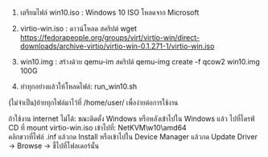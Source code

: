 1) เตรียมไฟล์
win10.iso : Windows 10 ISO โหลดจาก Microsoft 

2) virtio-win.iso : ดาวน์โหลด
สคริปต์ wget https://fedorapeople.org/groups/virt/virtio-win/direct-downloads/archive-virtio/virtio-win-0.1.271-1/virtio-win.iso

3) win10.img : สร้างด้วย qemu-im
สคริปต์ qemu-img create -f qcow2 win10.img 100G

4) ทำทุกอย่างแล้วให้โหลดไฟล์: run_win10.sh

(ไม่จำเป็น)ย้ายทุกไฟล์มาไว้ที่ /home/user/ เพื่อง่ายต่อการใช้งาน

ถ้าใช้งาน internet ไม่ได้:
ขณะติดตั้ง Windows หรือหลังเข้าไปใน Windows แล้ว
ไปที่ไดรฟ์ CD ที่ mount virtio-win.iso
เข้าไปที่: NetKVM\w10\amd64\
คลิกขวาที่ไฟล์ .inf แล้วกด Install
หรือเข้าไปใน Device Manager แล้วกด Update Driver → Browse → ชี้ไปที่โฟลเดอร์นั้น

